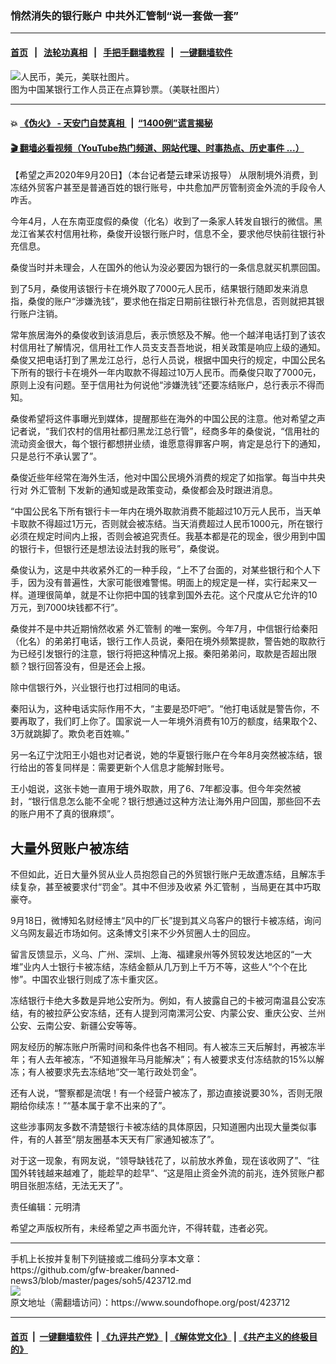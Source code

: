 ### 悄然消失的银行账户 中共外汇管制“说一套做一套”
------------------------

#### [首页](https://github.com/gfw-breaker/banned-news3/blob/master/README.md) &nbsp;&nbsp;|&nbsp;&nbsp; [法轮功真相](https://github.com/begood0513/basic/blob/master/README.md)  &nbsp;&nbsp;|&nbsp;&nbsp; [手把手翻墙教程](https://github.com/gfw-breaker/guides/wiki)  &nbsp;&nbsp;|&nbsp;&nbsp; [一键翻墙软件](https://github.com/gfw-breaker/nogfw/blob/master/README.md)  



<div><img alt="人民币，美元，美联社图片。" src="https://img.soundofhope.org/2020-04/a67e7f20-5121-11ea-9eff-bf16e33d7d34-1586985576013.jpg"/>
<br/><figcaption class="caption">
 图为中国某银行工作人员正在点算钞票。（美联社图片）
</figcaption></div><hr/>

#### 💥 [《伪火》 - 天安门自焚真相 ](http://158.247.195.190:10000/videos/blog/weihuo.html)&nbsp; |&nbsp; [“1400例”谎言揭秘  ](http://158.247.195.190:10000/videos/blog/jiexi1400.html)

#### [ 🎬  翻墙必看视频（YouTube热门频道、网站代理、时事热点、历史事件 ...）](https://github.com/gfw-breaker/links/blob/master/banned.md)

<div><div class="Content__Wrapper sc-1bvya0-0 grZQxZ">
 <p class="meta-top">
  <span class="meta">
   【希望之声2020年9月20日】（本台记者楚云珒采访报导）
  </span>
  从限制境外消费，到冻结外贸客户甚至是普通百姓的银行账号，中共愈加严厉管制资金外流的手段令人咋舌。
 </p>
 <p>
  今年4月，人在东南亚度假的桑俊（化名）收到了一条家人转发自银行的微信。黑龙江省某农村信用社称，桑俊开设银行账户时，信息不全，要求他尽快前往银行补充信息。
 </p>
 <div class="AD_Embed__Wrap-sc-1xslmin-0 igMuqX module desktop">
  <div>
  </div>
 </div>
 <p>
  桑俊当时并未理会，人在国外的他认为没必要因为银行的一条信息就买机票回国。
 </p>
 <p>
  到了5月，桑俊用该银行卡在境外取了7000元人民币，结果银行随即发来消息指，桑俊的账户“涉嫌洗钱”，要求他在指定日期前往银行补充信息，否则就把其银行账户注销。
 </p>
 <p>
  常年旅居海外的桑俊收到该消息后，表示愤怒及不解。他一个越洋电话打到了该农村信用社了解情况，信用社工作人员支支吾吾地说，相关政策是响应上级的通知。桑俊又把电话打到了黑龙江总行，总行人员说，根据中国央行的规定，中国公民名下所有的银行卡在境外一年内取款不得超过10万人民币。而桑俊只取了7000元，原则上没有问题。至于信用社为何说他“涉嫌洗钱”还要冻结账户，总行表示不得而知。
 </p>
 <p>
  桑俊希望将这件事曝光到媒体，提醒那些在海外的中国公民的注意。他对希望之声记者说，“我们农村的信用社都归黑龙江总行管”，经商多年的桑俊说，“信用社的流动资金很大，每个银行都想拼业绩，谁愿意得罪客户啊，肯定是总行下的通知，只是总行不承认罢了”。
 </p>
 <p>
  桑俊近些年经常在海外生活，他对中国公民境外消费的规定了如指掌。每当中共央行对
  <ok href="/term/17681">
   外汇管制
  </ok>
  下发新的通知或是政策变动，桑俊都会及时跟进消息。
 </p>
 <p>
  “中国公民名下所有银行卡一年内在境外取款消费不能超过10万元人民币，当天单卡取款不得超过1万元，否则就会被冻结。当天消费超过人民币1000元，所在银行必须在规定时间内上报，否则会被追究责任。我基本都是花的现金，很少用到中国的银行卡，但银行还是想法设法封我的账号”，桑俊说。
 </p>
 <p>
  桑俊认为，这是中共收紧外汇的一种手段，“上不了台面的，对某些银行和个人下手，因为没有普遍性，大家可能很难警惕。明面上的规定是一样，实行起来又一样。道理很简单，就是不让你把中国的钱拿到国外去花。这个尺度从它允许的10万元，到7000块钱都不行”。
 </p>
 <p>
  桑俊并不是中共近期悄然收紧
  <ok href="/term/17681">
   外汇管制
  </ok>
  的唯一案例。今年7月，中信银行给秦阳（化名）的弟弟打电话，银行工作人员说，秦阳在境外频繁提款，警告她的取款行为已经引发银行的注意，银行将把这种情况上报。秦阳弟弟问，取款是否超出限额？银行回答没有，但是还会上报。
 </p>
 <p>
  除中信银行外，兴业银行也打过相同的电话。
 </p>
 <p>
  秦阳认为，这种电话实际作用不大，“主要是恐吓吧”。“他打电话就是警告你，不要再取了，我们盯上你了。国家说一人一年境外消费有10万的额度，结果取个2、3万就跳脚了。欺负老百姓嘛。”
 </p>
 <p>
  另一名辽宁沈阳王小姐也对记者说，她的华夏银行账户在今年8月突然被冻结，银行给出的答复同样是：需要更新个人信息才能解封账号。
 </p>
 <p>
  王小姐说，这张卡她一直用于境外取款，用了6、7年都没事。但今年突然被封，“银行信息怎么能不全呢？银行想通过这种方法让海外用户回国，那些回不去的账户用不了真的很麻烦”。
 </p>
 <h2>
  大量外贸账户被冻结
 </h2>
 <p>
  不但如此，近日大量外贸从业人员抱怨自己的外贸银行账户无故遭冻结，且解冻手续复杂，甚至被要求付“罚金”。其中不但涉及收紧
  <ok href="/term/17681">
   外汇管制
  </ok>
  ，当局更在其中巧取豪夺。
 </p>
 <div class="AD_Embed__Wrap-sc-1xslmin-0 igMuqX module desktop">
  <div>
  </div>
 </div>
 <p>
  9月18日，微博知名财经博主“风中的厂长”提到其义乌客户的银行卡被冻结，询问义乌网友最近市场如何。这条博文引来不少外贸圈人士的回应。
 </p>
 <p>
  留言反馈显示，义乌、广州、深圳、上海、福建泉州等外贸较发达地区的“一大堆”业内人士银行卡被冻结，冻结金额从几万到上千万不等，这些人“个个在比惨”。中国农业银行则成了冻卡重灾区。
 </p>
 <p>
  冻结银行卡绝大多数是异地公安所为。例如，有人披露自己的卡被河南温县公安冻结，有的被拉萨公安冻结，还有人提到河南漯河公安、内蒙公安、重庆公安、兰州公安、云南公安、新疆公安等等。
 </p>
 <p>
  网友经历的解冻账户所需时间和条件也各不相同。有人被冻三天后解封，再被冻半年；有人去年被冻，“不知道猴年马月能解决”；有人被要求支付冻结款的15%以解冻；有人被要求先去冻结地“交一笔行政处罚金”。
 </p>
 <p>
  还有人说，“警察都是流氓！有一个经营户被冻了，那边直接说要30%，否则无限期给你续冻！”“基本属于拿不出来的了”。
 </p>
 <p>
  这些涉事网友多数不清楚银行卡被冻结的具体原因，只知道圈内出现大量类似事件，有的人甚至“朋友圈基本天天有厂家通知被冻了”。
 </p>
 <p>
  对于这一现象，有网友说，“领导缺钱花了，以前放水养鱼，现在该收网了”、“往国外转钱越来越难了，能趁早的趁早”、“这是阻止资金外流的前兆，连外贸账户都明目张胆冻结，无法无天了”。
 </p>
 <p class="meta-btm">
  责任编辑：元明清
 </p>
 <p class="meta-btm">
  希望之声版权所有，未经希望之声书面允许，不得转载，违者必究。
 </p>
</div>
</div>
<hr/>
手机上长按并复制下列链接或二维码分享本文章：<br/>
https://github.com/gfw-breaker/banned-news3/blob/master/pages/soh5/423712.md <br/>
<a href='https://github.com/gfw-breaker/banned-news3/blob/master/pages/soh5/423712.md'><img src='https://github.com/gfw-breaker/banned-news3/blob/master/pages/soh5/423712.md.png'/></a> <br/>
原文地址（需翻墙访问）：https://www.soundofhope.org/post/423712


------------------------
#### [首页](https://github.com/gfw-breaker/banned-news3/blob/master/README.md) &nbsp;|&nbsp; [一键翻墙软件](https://github.com/gfw-breaker/nogfw/blob/master/README.md) &nbsp;| [《九评共产党》](https://github.com/gfw-breaker/9ping.md/blob/master/README.md#九评之一评共产党是什么) | [《解体党文化》](https://github.com/gfw-breaker/jtdwh.md/blob/master/README.md) | [《共产主义的终极目的》](https://github.com/gfw-breaker/gczydzjmd.md/blob/master/README.md)


<img src='http://gfw-breaker.win/banned-news3/pages/soh5/423712.md' width='0px' height='0px'/>